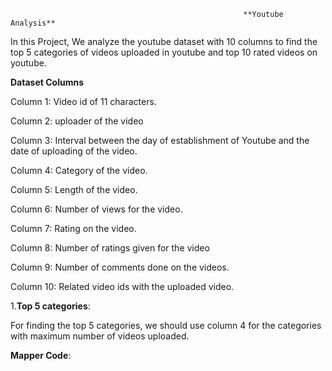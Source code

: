                                                         **Youtube Analysis**

In this Project, We analyze the youtube dataset with 10 columns to find the top 5 categories of videos uploaded in youtube and top 10 rated videos on youtube.

**Dataset Columns**

Column 1: Video id of 11 characters.

Column 2: uploader of the video

Column 3: Interval between the day of establishment of Youtube and the date of uploading of the video.

Column 4: Category of the video.

Column 5: Length of the video.

Column 6: Number of views for the video.

Column 7: Rating on the video.

Column 8: Number of ratings given for the video

Column 9: Number of comments done on the videos.

Column 10: Related video ids with the uploaded video.

1.**Top 5 categories**:

For finding the top 5 categories, we should use column 4 for the categories with maximum number of videos uploaded.

**Mapper Code**:
